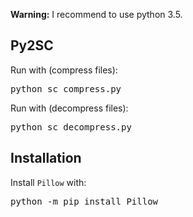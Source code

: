 <strong>Warning:</strong> I recommend to use python 3.5.
<h2>Py2SC</h2>
<p>Run with (compress files):</p>
<pre>
python sc_compress.py
</pre>

<p>Run with (decompress files):</p>
<pre>
python sc_decompress.py
</pre>

<h2>Installation</h2>
<p>Install <code>Pillow</code> with:</p>
<pre>
python -m pip install Pillow
</pre>
